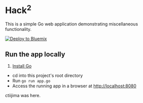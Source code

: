 # Hack<sup>2</sup>

This is a simple Go web application demonstrating miscellaneous functionality.

[![Deploy to Bluemix](https://bluemix.net/deploy/button.png)](https://bluemix.net/deploy?repository=https://github.com/IBM-Bluemix/go-helloworld)

## Run the app locally

1. [Install Go][]
+ cd into this project's root directory
+ Run `go run app.go`
+ Access the running app in a browser at <http://localhost:8080>

[Install Go]: https://golang.org/doc/install


ctiijima was here.
